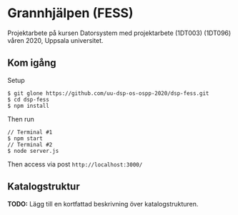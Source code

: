 # Grannhjälpen (FESS)

Projektarbete på kursen Datorsystem med projektarbete (1DT003) 
(1DT096) våren 2020, Uppsala universitet.

## Kom igång

Setup
```
$ git glone https://github.com/uu-dsp-os-ospp-2020/dsp-fess.git
$ cd dsp-fess
$ npm install 
```

Then run

```
// Terminal #1
$ npm start
// Terminal #2 
$ node server.js
```

Then access via post `http://localhost:3000/`



## Katalogstruktur

**TODO:** Lägg till en kortfattad beskrivning över katalogstrukturen.
